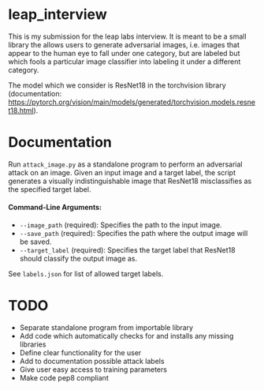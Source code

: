 # leap_interview
This is my submission for the leap labs interview. It is meant to be a small library the allows users to generate adversarial images, i.e. images that appear to the human eye to fall under one category, but are labeled but which fools a particular image classifier into labeling it under a different category. 

The model which we consider is ResNet18 in the torchvision library (documentation: https://pytorch.org/vision/main/models/generated/torchvision.models.resnet18.html).

# Documentation

Run `attack_image.py` as a standalone program to perform an adversarial attack on an image. Given an input image and a target label, the script generates a visually indistinguishable image that ResNet18 misclassifies as the specified target label.

#### Command-Line Arguments:
- `--image_path` (required): Specifies the path to the input image.
- `--save_path` (required): Specifies the path where the output image will be saved.
- `--target_label` (required): Specifies the target label that ResNet18 should classify the output image as.



See `labels.json` for list of allowed target labels.



# TODO

- Separate standalone program from importable library
- Add code which automatically checks for and installs any missing libraries
- Define clear functionality for the user
- Add to documentation possible attack labels
- Give user easy access to training parameters
- Make code pep8 compliant
